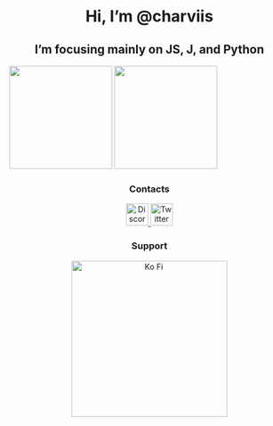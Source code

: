 <h1 align="center"> Hi, I’m @charviis</h1>
<h2 align="center"> I’m focusing mainly on JS, J, and Python </h2>

<div style={{ display: 'flex' }}>
  <img src="https://github-readme-stats.vercel.app/api?username=charviis&theme=github_dark&show_icons=true" height="185" />
  <img src="https://github-readme-stats.vercel.app/api/top-langs/?username=charviis&layout=compact&theme=github_dark&langs_count=8" height="185" />
</div>

<h3 align="center">Contacts</h3>

<p align="center">
  <a href="https://discordapp.com/users/829337574849904721">
    <img alt="Discord" width="40px" src="https://cdn3.iconfinder.com/data/icons/social-network-flat-3/100/Discord-256.png" />
    
  </a>
 
  <a href="https://twitter.com/charviis">
    <img alt="Twitter" width="40px" src="https://cdn2.iconfinder.com/data/icons/metro-uinvert-dock/256/Twitter_NEW.png" />
  </a>
  <h3 align="center">Support</h3>

<p align="center">
  <a href="https://ko-fi.com/charviiis">
    <img alt="Ko Fi" width="280px" src="https://ko-fi.com/img/githubbutton_sm.svg"/>
  </a>
  </a>
</p>
   
</p>

<!---
charviis/charviis is a ✨ special ✨ repository because its `README.md` (this file) appears on your GitHub profile.
You can click the Preview link to take a look at your changes.
--->
